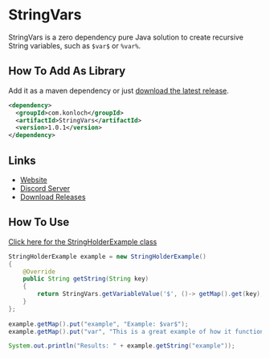 # StringVars
StringVars is a zero dependency pure Java solution to create recursive String variables, such as `$var$` or `%var%`.

## How To Add As Library
Add it as a maven dependency or just [download the latest release](https://github.com/Konloch/StringVars/releases).
```xml
<dependency>
  <groupId>com.konloch</groupId>
  <artifactId>StringVars</artifactId>
  <version>1.0.1</version>
</dependency>
```

## Links
* [Website](https://konloch.com/StringVars/)
* [Discord Server](https://discord.gg/aexsYpfMEf)
* [Download Releases](https://github.com/Konloch/StringVars/releases)

## How To Use
[Click here for the StringHolderExample class](https://github.com/Konloch/StringVars/blob/main/src/main/test/java/com/konloch/TestStringVars.java)
```java
StringHolderExample example = new StringHolderExample()
{
	@Override
	public String getString(String key)
	{
		return StringVars.getVariableValue('$', ()-> getMap().get(key),(vkey)-> getMap().get(vkey));
	}
};
		
example.getMap().put("example", "Example: $var$");
example.getMap().put("var", "This is a great example of how it functions!");

System.out.println("Results: " + example.getString("example"));
```
